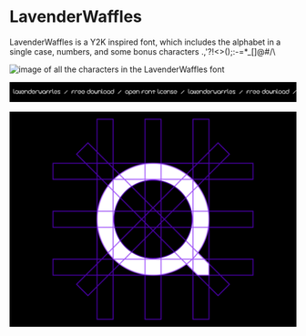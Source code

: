 # LavenderWaffles

LavenderWaffles is a Y2K inspired font, which includes the alphabet in a single case, numbers, and some bonus characters .,'?!<>();:-=*_[]@#/\

![image of all the characters in the LavenderWaffles font](https://github.com/WizardOfGalaxies/LavenderWaffles/blob/main/preview.png?raw=true)

![marquee with the text: LavenderWaffles  /  free download  /  Open Font License  /  ](https://github.com/WizardOfGalaxies/LavenderWaffles/blob/main/marquee.gif?raw=true)

![gif of all the characters of LavenderWaffles fitting into the construction grid](https://github.com/WizardOfGalaxies/LavenderWaffles/blob/main/thegrid.gif?raw=true)
